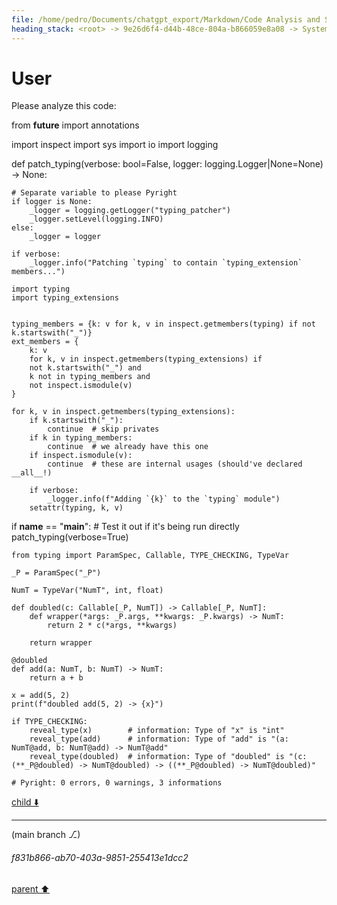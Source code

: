 ```yaml
---
file: /home/pedro/Documents/chatgpt_export/Markdown/Code Analysis and Suggestions.md
heading_stack: <root> -> 9e26d6f4-d44b-48ce-804a-b866059e8a08 -> System -> 2688ae0b-3d9e-45f7-8b73-a565f3fdc93f -> System -> aaa2bac3-68ad-45e4-a1fd-a350837ca8d1 -> User
---
```

# User

Please analyze this code:

from __future__ import annotations

import inspect
import sys
import io
import logging

def patch_typing(verbose: bool=False, logger: logging.Logger|None=None) -> None:

    # Separate variable to please Pyright
    if logger is None:
        _logger = logging.getLogger("typing_patcher")
        _logger.setLevel(logging.INFO)
    else:
        _logger = logger

    if verbose:
        _logger.info("Patching `typing` to contain `typing_extension` members...")

    import typing
    import typing_extensions


    typing_members = {k: v for k, v in inspect.getmembers(typing) if not k.startswith("_")}
    ext_members = {
        k: v
        for k, v in inspect.getmembers(typing_extensions) if
        not k.startswith("_") and
        k not in typing_members and
        not inspect.ismodule(v)
    }
    
    for k, v in inspect.getmembers(typing_extensions):
        if k.startswith("_"):
            continue  # skip privates
        if k in typing_members:
            continue  # we already have this one
        if inspect.ismodule(v):
            continue  # these are internal usages (should've declared __all__!)

        if verbose:
            _logger.info(f"Adding `{k}` to the `typing` module")
        setattr(typing, k, v)

if __name__ == "__main__":
    # Test it out if it's being run directly
    patch_typing(verbose=True)

    from typing import ParamSpec, Callable, TYPE_CHECKING, TypeVar

    _P = ParamSpec("_P")

    NumT = TypeVar("NumT", int, float)

    def doubled(c: Callable[_P, NumT]) -> Callable[_P, NumT]:
        def wrapper(*args: _P.args, **kwargs: _P.kwargs) -> NumT:
            return 2 * c(*args, **kwargs)
            
        return wrapper

    @doubled
    def add(a: NumT, b: NumT) -> NumT:
        return a + b

    x = add(5, 2)
    print(f"doubled add(5, 2) -> {x}")

    if TYPE_CHECKING:
        reveal_type(x)        # information: Type of "x" is "int"
        reveal_type(add)      # information: Type of "add" is "(a: NumT@add, b: NumT@add) -> NumT@add"
        reveal_type(doubled)  # information: Type of "doubled" is "(c: (**_P@doubled) -> NumT@doubled) -> ((**_P@doubled) -> NumT@doubled)"

    # Pyright: 0 errors, 0 warnings, 3 informations


[child ⬇️](#f831b866-ab70-403a-9851-255413e1dcc2)

---

(main branch ⎇)
###### f831b866-ab70-403a-9851-255413e1dcc2
[parent ⬆️](#aaa2bac3-68ad-45e4-a1fd-a350837ca8d1)
